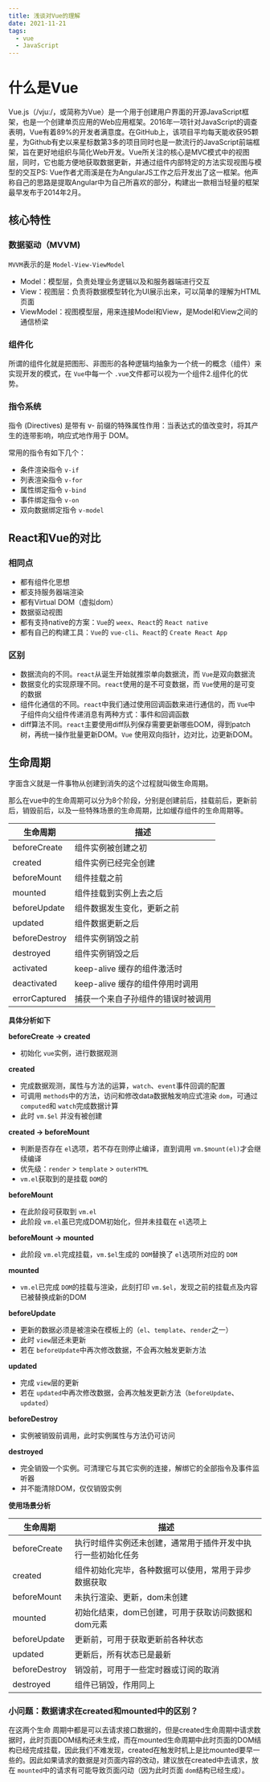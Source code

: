 ```yaml
---
title: 浅谈对Vue的理解
date: 2021-11-21
tags:
  - vue
  - JavaScript
---
```

# 什么是Vue

Vue.js（/vjuː/，或简称为Vue）是一个用于创建用户界面的开源JavaScript框架，也是一个创建单页应用的Web应用框架。2016年一项针对JavaScript的调查表明，Vue有着89%的开发者满意度。在GitHub上，该项目平均每天能收获95颗星，为Github有史以来星标数第3多的项目同时也是一款流行的JavaScript前端框架，旨在更好地组织与简化Web开发。Vue所关注的核心是MVC模式中的视图层，同时，它也能方便地获取数据更新，并通过组件内部特定的方法实现视图与模型的交互PS: Vue作者尤雨溪是在为AngularJS工作之后开发出了这一框架。他声称自己的思路是提取Angular中为自己所喜欢的部分，构建出一款相当轻量的框架最早发布于2014年2月。

## 核心特性

### 数据驱动（MVVM)

`MVVM`表示的是 `Model-View-ViewModel`


* Model：模型层，负责处理业务逻辑以及和服务器端进行交互
* View：视图层：负责将数据模型转化为UI展示出来，可以简单的理解为HTML页面
* ViewModel：视图模型层，用来连接Model和View，是Model和View之间的通信桥梁

### 组件化

所谓的组件化就是把图形、非图形的各种逻辑均抽象为一个统一的概念（组件）来实现开发的模式，在 `Vue`中每一个 `.vue`文件都可以视为一个组件2.组件化的优势。

### 指令系统

指令 (Directives) 是带有 v- 前缀的特殊属性作用：当表达式的值改变时，将其产生的连带影响，响应式地作用于 DOM。

常用的指令有如下几个：


* 条件渲染指令 `v-if`
* 列表渲染指令 `v-for`
* 属性绑定指令 `v-bind`
* 事件绑定指令 `v-on`
* 双向数据绑定指令 `v-model`

## React和Vue的对比


### 相同点

* 都有组件化思想
* 都支持服务器端渲染
* 都有Virtual DOM（虚拟dom）
* 数据驱动视图
* 都有支持native的方案：`Vue`的 `weex`、`React`的 `React native`
* 都有自己的构建工具：`Vue`的 `vue-cli`、`React`的 `Create React App`


### 区别

* 数据流向的不同。`react`从诞生开始就推崇单向数据流，而 `Vue`是双向数据流
* 数据变化的实现原理不同。`react`使用的是不可变数据，而 `Vue`使用的是可变的数据
* 组件化通信的不同。`react`中我们通过使用回调函数来进行通信的，而 `Vue`中子组件向父组件传递消息有两种方式：事件和回调函数
* diff算法不同。`react`主要使用diff队列保存需要更新哪些DOM，得到patch树，再统一操作批量更新DOM。`Vue` 使用双向指针，边对比，边更新DOM。



## 生命周期

字面含义就是一件事物从创建到消失的这个过程就叫做生命周期。

那么在vue中的生命周期可以分为8个阶段，分别是创建前后，挂载前后，更新前后，销毁前后，以及一些特殊场景的生命周期，比如缓存组件的生命周期等。

| 生命周期      | 描述                               |
| ------------- | ---------------------------------- |
| beforeCreate  | 组件实例被创建之初                 |
| created       | 组件实例已经完全创建               |
| beforeMount   | 组件挂载之前                       |
| mounted       | 组件挂载到实例上去之后             |
| beforeUpdate  | 组件数据发生变化，更新之前         |
| updated       | 组件数据更新之后                   |
| beforeDestroy | 组件实例销毁之前                   |
| destroyed     | 组件实例销毁之后                   |
| activated     | keep-alive 缓存的组件激活时        |
| deactivated   | keep-alive 缓存的组件停用时调用    |
| errorCaptured | 捕获一个来自子孙组件的错误时被调用 |

**具体分析如下**


**beforeCreate -> created**

* 初始化 `vue`实例，进行数据观测

**created**

* 完成数据观测，属性与方法的运算，`watch`、`event`事件回调的配置
* 可调用 `methods`中的方法，访问和修改data数据触发响应式渲染 `dom`，可通过 `computed`和 `watch`完成数据计算
* 此时 `vm.$el` 并没有被创建

**created -> beforeMount**

* 判断是否存在 `el`选项，若不存在则停止编译，直到调用 `vm.$mount(el)`才会继续编译
* 优先级：`render` > `template` > `outerHTML`
* `vm.el`获取到的是挂载 `DOM`的

**beforeMount**

* 在此阶段可获取到 `vm.el`
* 此阶段 `vm.el`虽已完成DOM初始化，但并未挂载在 `el`选项上

**beforeMount -> mounted**

* 此阶段 `vm.el`完成挂载，`vm.$el`生成的 `DOM`替换了 `el`选项所对应的 `DOM`

**mounted**

* `vm.el`已完成 `DOM`的挂载与渲染，此刻打印 `vm.$el`，发现之前的挂载点及内容已被替换成新的DOM

**beforeUpdate**

* 更新的数据必须是被渲染在模板上的（`el`、`template`、`render`之一）
* 此时 `view`层还未更新
* 若在 `beforeUpdate`中再次修改数据，不会再次触发更新方法

**updated**

* 完成 `view`层的更新
* 若在 `updated`中再次修改数据，会再次触发更新方法（`beforeUpdate`、`updated`）

**beforeDestroy**

* 实例被销毁前调用，此时实例属性与方法仍可访问

**destroyed**

* 完全销毁一个实例。可清理它与其它实例的连接，解绑它的全部指令及事件监听器
* 并不能清除DOM，仅仅销毁实例

**使用场景分析**


| 生命周期      | 描述                                                         |
| ------------- | ------------------------------------------------------------ |
| beforeCreate  | 执行时组件实例还未创建，通常用于插件开发中执行一些初始化任务 |
| created       | 组件初始化完毕，各种数据可以使用，常用于异步数据获取         |
| beforeMount   | 未执行渲染、更新，dom未创建                                  |
| mounted       | 初始化结束，dom已创建，可用于获取访问数据和dom元素           |
| beforeUpdate  | 更新前，可用于获取更新前各种状态                             |
| updated       | 更新后，所有状态已是最新                                     |
| beforeDestroy | 销毁前，可用于一些定时器或订阅的取消                         |
| destroyed     | 组件已销毁，作用同上                                         |

### **小问题：数据请求在created和mounted中的区别？**

在这两个生命 周期中都是可以去请求接口数据的，但是created生命周期中请求数据时，此时页面DOM结构还未生成，而在mounted生命周期中此时页面的DOM结构已经完成挂载，因此我们不难发现，created在触发时机上是比mounted要早一些的。因此如果请求的数据是对页面内容的改动，建议放在created中去请求，放在 `mounted`中的请求有可能导致页面闪动（因为此时页面 `dom`结构已经生成）。
